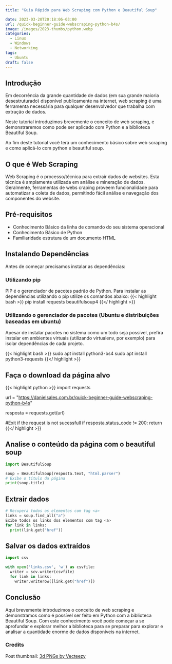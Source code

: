 ```yaml
---
title: "Guia Rápido para Web Scraping com Python e Beautiful Soup"

date: 2023-03-20T20:18:06-03:00
url: /quick-beginner-guide-webscraping-python-b4s/
image: /images/2023-thumbs/python.webp
categories:
  - Linux
  - Windows
  - Networking
tags:
  - Ubuntu
draft: false
---
```


## Introdução
Em decorrência da grande quantidade de dados (em sua grande maioria desestruturado) disponível publicamente na internet, web scraping é uma ferramenta necessária para qualquer desenvolvedor que trabalha com extração de dados.
<!--more-->
Neste tutorial introduzimos brevemente o conceito de web scraping, e demonstraremos como pode ser aplicado com Python e a biblioteca Beautiful Soup.

Ao fim deste tutorial você terá um conhecimento básico sobre web scraping e como aplicá-lo com python e beautiful soup.

## O que é Web Scraping
Web Scraping é o processo/técnica para extrair dados de websites. Esta técnica é amplamente utilizada em análise e mineração de dados. Geralmente, ferramentas de webs craping proveem funcionalidade para automatizar a coleta de dados, permitindo fácil análise e navegação dos componentes do website.

## Pré-requisitos
* Conhecimento Básico da linha de comando do seu sistema operacional
* Conhecimento Básico de Python
* Familiaridade estrutura de um documento HTML

## Instalando Dependências
Antes de começar precisamos instalar as dependências:
### Utilizando pip
PIP é o gerenciador de pacotes padrão de Python. Para instalar as dependências utilizando o pip utilize os comandos abaixo:
{{< highlight bash >}}
pip install requests beautifulsoup4
{{</ highlight >}}
### Utilizando o gerenciador de pacotes (Ubuntu e distribuições baseadas em ubuntu)
Apesar de instalar pacotes no sistema como um todo seja possível, prefira instalar em ambientes virtuais (utilizando virtualenv, por exemplo) para isolar dependências de cada projeto.

{{< highlight bash >}}
sudo apt install python3-bs4
sudo apt install python3-requests
{{</ highlight >}}

## Faça o download da página alvo
{{< highlight python >}}
import requests

url = "https://danielsales.com.br/quick-beginner-guide-webscraping-python-b4s"

resposta = requests.get(url)

#Exit if the request is not sucessfull
if resposta.status_code != 200:
  return
{{</ highlight >}}

## Analise o conteúdo da página com o beautiful soup
```Python
import BeautifulSoup

soup = BeautifulSoup(resposta.text, "html.parser")
# Exibe o título da página
print(soup.title)
```

## Extrair dados

```Python
# Recupera todos os elementos com tag <a>
links = soup.find_all("a")
Exibe todos os links dos elementos com tag <a>
for link in links:
  print(link.get("href"))
```

## Salvar os dados extraídos
```Python
import csv

with open('links.csv', 'w') as csvfile:
  writer = scv.writer(csvfile)
  for link in links:
    writer.writerow([link.get("href")])
```

## Conclusão
Aqui brevemente introduzimos o conceito de web scraping e demonstramos como é possível ser feito em Python com a biblioteca Beautiful Soup. Com este conhecimento você pode começar a se aprofundar e explorar melhor a biblioteca para se preparar para explorar e analisar a quantidade enorme de dados disponíveis na internet.

### Credits
Post thumbnail: <a href="https://www.vecteezy.com/free-png/3d">3d PNGs by Vecteezy</a>
